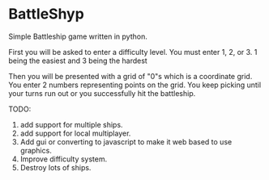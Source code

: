 BattleShyp
==========

Simple Battleship game written in python. 

First you will be asked to enter a difficulty level. You must enter 1, 2, or 3. 1 being the easiest
and 3 being the hardest

Then you will be presented with a grid of "0"s which is a coordinate grid. You enter 2 numbers
representing points on the grid. You keep picking until your turns run out or you successfully hit
the battleship. 

TODO:
1. add support for multiple ships. 
2. add support for local multiplayer. 
3. Add gui or converting to javascript to make it web based to use graphics. 
4. Improve difficulty system.
5. Destroy lots of ships. 
